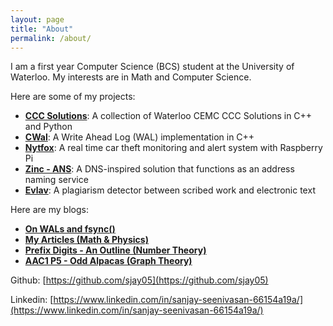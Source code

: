 ```yaml
---
layout: page
title: "About"
permalink: /about/
---
```


I am a first year Computer Science (BCS) student at the University of Waterloo. My interests are in Math and Computer Science.

Here are some of my projects:

- [**CCC Solutions**](https://github.com/sjay05/CCC-Solutions): A collection of Waterloo CEMC CCC Solutions in C++ and Python
- [**CWal**](https://github.com/sjay05/cwal): A Write Ahead Log (WAL) implementation in C++
- [**Nytfox**](https://github.com/sjay05/nytfox): A real time car theft monitoring and alert system with Raspberry Pi
- [**Zinc - ANS**](https://github.com/sjay05/zinc-ans): A DNS-inspired solution that functions as an address naming service
- [**Evlav**](https://github.com/sjay05/EvlavDetection): A plagiarism detector between scribed work and electronic text

Here are my blogs:

- [**On WALs and fsync()**](https://sjay05.github.io/2024/01/06/cwal/)
- [**My Articles (Math & Physics)**](https://sjay05.github.io/2023/06/05/articles/)
- [**Prefix Digits - An Outline (Number Theory)**](https://sjay05.github.io/2022/10/24/pdigit/)
- [**AAC1 P5 - Odd Alpacas (Graph Theory)**](https://sjay05.github.io/2021/07/01/aac1p5/)

Github: [https://github.com/sjay05](https://github.com/sjay05)

Linkedin: [https://www.linkedin.com/in/sanjay-seenivasan-66154a19a/](https://www.linkedin.com/in/sanjay-seenivasan-66154a19a/)